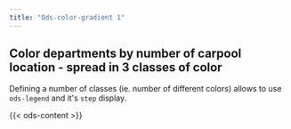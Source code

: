 ```yaml
---
title: "Ods-color-gradient 1"
---
```



## Color departments by number of carpool location - spread in 3 classes of color

Defining a number of classes (ie. number of different colors) allows to use `ods-legend` and it's `step` display.


{{< ods-content >}}